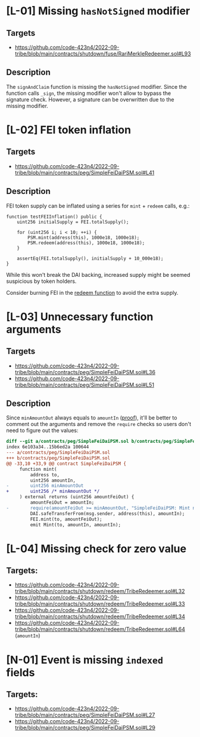 # [L-01] Missing `hasNotSigned` modifier
## Targets
- https://github.com/code-423n4/2022-09-tribe/blob/main/contracts/shutdown/fuse/RariMerkleRedeemer.sol#L93 
## Description
The `signAndClaim` function is missing the `hasNotSigned` modifier. Since the function calls `_sign`, the missing
modifier won't allow to bypass the signature check. However, a signature can be overwritten due to the missing
modifier.

# [L-02] FEI token inflation
## Targets
- https://github.com/code-423n4/2022-09-tribe/blob/main/contracts/peg/SimpleFeiDaiPSM.sol#L41
## Description
FEI token supply can be inflated using a series for `mint` + `redeem` calls, e.g.:
```solidity
function testFEIInflation() public {
    uint256 initialSupply = FEI.totalSupply();

    for (uint256 i; i < 10; ++i) {
        PSM.mint(address(this), 1000e18, 1000e18);
        PSM.redeem(address(this), 1000e18, 1000e18);
    }

    assertEq(FEI.totalSupply(), initialSupply + 10_000e18);
}
```
While this won't break the DAI backing, increased supply might be seemed suspicious by token holders.

Consider burning FEI in the [redeem function](https://github.com/code-423n4/2022-09-tribe/blob/main/contracts/peg/SimpleFeiDaiPSM.sol#L55)
to avoid the extra supply.

# [L-03] Unnecessary function arguments
## Targets
- https://github.com/code-423n4/2022-09-tribe/blob/main/contracts/peg/SimpleFeiDaiPSM.sol#L36
- https://github.com/code-423n4/2022-09-tribe/blob/main/contracts/peg/SimpleFeiDaiPSM.sol#L51 
## Description
Since `minAmountOut` always equals to `amountIn` ([proof](https://github.com/code-423n4/2022-09-tribe/blob/main/contracts/peg/SimpleFeiDaiPSM.sol#L62)),
it'll be better to comment out the arguments and remove the `require` checks so users don't need to figure out
the values:
```diff
diff --git a/contracts/peg/SimpleFeiDaiPSM.sol b/contracts/peg/SimpleFeiDaiPSM.sol
index 6e103a34..15b6ed2a 100644
--- a/contracts/peg/SimpleFeiDaiPSM.sol
+++ b/contracts/peg/SimpleFeiDaiPSM.sol
@@ -33,10 +33,9 @@ contract SimpleFeiDaiPSM {
     function mint(
         address to,
         uint256 amountIn,
-        uint256 minAmountOut
+        uint256 /* minAmountOut */
     ) external returns (uint256 amountFeiOut) {
         amountFeiOut = amountIn;
-        require(amountFeiOut >= minAmountOut, "SimpleFeiDaiPSM: Mint not enough out");
         DAI.safeTransferFrom(msg.sender, address(this), amountIn);
         FEI.mint(to, amountFeiOut);
         emit Mint(to, amountIn, amountIn);
``` 

# [L-04] Missing check for zero value
## Targets:
- https://github.com/code-423n4/2022-09-tribe/blob/main/contracts/shutdown/redeem/TribeRedeemer.sol#L32
- https://github.com/code-423n4/2022-09-tribe/blob/main/contracts/shutdown/redeem/TribeRedeemer.sol#L33
- https://github.com/code-423n4/2022-09-tribe/blob/main/contracts/shutdown/redeem/TribeRedeemer.sol#L34
- https://github.com/code-423n4/2022-09-tribe/blob/main/contracts/shutdown/redeem/TribeRedeemer.sol#L64 (`amountIn`)

# [N-01] Event is missing `indexed` fields
## Targets:
- https://github.com/code-423n4/2022-09-tribe/blob/main/contracts/peg/SimpleFeiDaiPSM.sol#L27
- https://github.com/code-423n4/2022-09-tribe/blob/main/contracts/peg/SimpleFeiDaiPSM.sol#L29